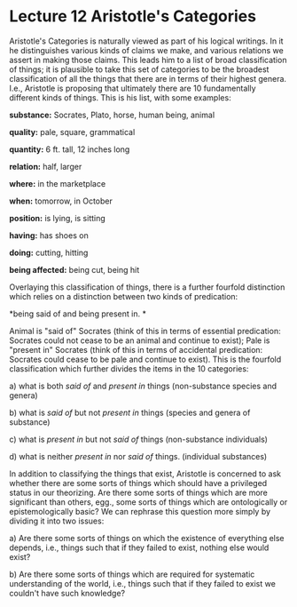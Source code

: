 # Lecture 12 Aristotle's Categories 

Aristotle's Categories is naturally viewed as part of his logical writings. In it he distinguishes various kinds of claims we make, and various relations we assert in making those claims.  This leads him to a list of broad classification of things; it is plausible to take this set of categories to be the broadest classification of all the things that there are in terms of their highest genera. I.e., Aristotle is proposing that ultimately there are 10 fundamentally different kinds of things.  This is his list, with some examples: 

**substance:** Socrates, Plato, horse, human being, animal 

**quality:** pale, square, grammatical 

**quantity:** 6 ft. tall,  12 inches long 

**relation:** half, larger 

**where:** in the marketplace 

**when:** tomorrow, in October  

**position:** is lying, is sitting 

**having:** has shoes on 

**doing:** cutting, hitting 

**being affected:** being cut, being hit 

Overlaying this classification of things, there is a further fourfold distinction which relies on a distinction between two kinds of predication: 

*being said of and being present in. *

Animal is "said of" Socrates (think of this in terms of essential predication: Socrates could not cease to be an animal and continue to exist); Pale is "present in" Socrates (think of this in terms of accidental predication: Socrates could cease to be pale and continue to exist).  This is the fourfold classification which further divides the items in the 10 categories: 

a) what is both *said of* and *present in* things (non-substance species and  genera) 

b) what is *said of* but not *present in* things (species and genera of substance)  

c) what is *present in* but not *said of* things  (non-substance individuals) 

d) what is neither *present in* nor *said of* things. (individual substances) 

In addition to classifying the things that exist, Aristotle is concerned to ask whether there are some sorts of things which should have a privileged status in our theorizing.  Are there some sorts of things which are more significant than others, egg., some sorts of things which are ontologically or epistemologically basic?  We can rephrase this question more simply by dividing it into two issues: 

a) Are there some sorts of things on which the existence of everything else depends, i.e., things such that if they failed to exist, nothing else would exist? 

b) Are there some sorts of things which are required for systematic understanding of the world, i.e., things such that if they failed to exist we couldn't have such knowledge? 